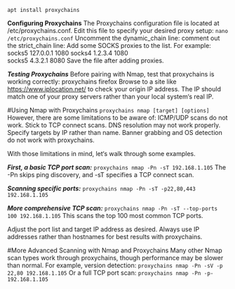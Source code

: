 ```apt install proxychains```

**Configuring Proxychains**
The Proxychains configuration file is located at /etc/proxychains.conf. Edit this file to specify your desired proxy setup:
```nano /etc/proxychains.conf```
  Uncomment the dynamic_chain line:
  comment out the strict_chain line:
  Add some SOCKS proxies to the list. For example:
    socks5 127.0.0.1 1080
    socks4 1.2.3.4 1080  
    socks5 4.3.2.1 8080
Save the file after adding proxies.

***Testing Proxychains***
Before pairing with Nmap, test that proxychains is working correctly:
proxychains firefox
Browse to a site like https://www.iplocation.net/ to check your origin IP address.
The IP should match one of your proxy servers rather than your local system‘s real IP.

#Using Nmap with Proxychains
```proxychains nmap [target] [options]```
However, there are some limitations to be aware of:
    ICMP/UDP scans do not work. Stick to TCP connect scans.
    DNS resolution may not work properly. Specify targets by IP rather than name.
    Banner grabbing and OS detection do not work with proxychains.

With those limitations in mind, let‘s walk through some examples.

***First, a basic TCP port scan:***
  ```proxychains nmap -Pn -sT 192.168.1.105```
    The -Pn skips ping discovery, and -sT specifies a TCP connect scan.

***Scanning specific ports:***
  ```proxychains nmap -Pn -sT -p22,80,443 192.168.1.105 ```

***More comprehensive TCP scan:***
  ```proxychains nmap -Pn -sT --top-ports 100 192.168.1.105```
    This scans the top 100 most common TCP ports.

Adjust the port list and target IP address as desired. Always use IP addresses rather than hostnames for best results with proxychains.

#More Advanced Scanning with Nmap and Proxychains
Many other Nmap scan types work through proxychains, though performance may be slower than normal.
For example, version detection:
```proxychains nmap -Pn -sV -p 22,80 192.168.1.105```
Or a full TCP port scan:
```proxychains nmap -Pn -p- 192.168.1.105```


